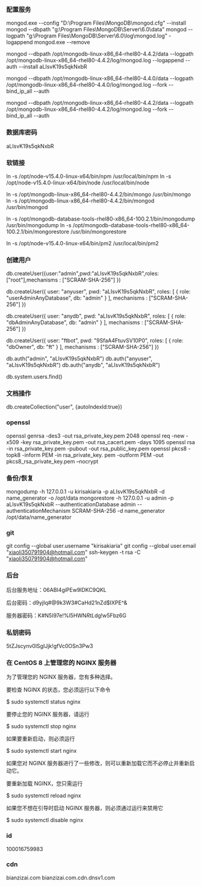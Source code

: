 ### 配置服务

mongod.exe --config "D:\Program Files\MongoDB\mongod.cfg" --install
mongod --dbpath "g:\Program Files\MongoDB\Server\6.0\data"
mongod --logpath "g:\Program Files\MongoDB\Server\6.0\log\mongod.log" -logappend
mongod.exe --remove

mongod --dbpath /opt/mongodb-linux-x86_64-rhel80-4.4.2/data --logpath /opt/mongodb-linux-x86_64-rhel80-4.4.2/log/mongod.log --logappend --auth --install
aLIsvK19s5qkNxbR

mongod --dbpath /opt/mongodb-linux-x86_64-rhel80-4.4.0/data --logpath /opt/mongodb-linux-x86_64-rhel80-4.4.0/log/mongod.log --fork --bind_ip_all --auth

mongod --dbpath /opt/mongodb-linux-x86_64-rhel80-4.4.2/data --logpath /opt/mongodb-linux-x86_64-rhel80-4.4.2/log/mongod.log --fork --bind_ip_all --auth

### 数据库密码

aLIsvK19s5qkNxbR

### 软链接

ln -s /opt/node-v15.4.0-linux-x64/bin/npm /usr/local/bin/npm
ln -s /opt/node-v15.4.0-linux-x64/bin/node /usr/local/bin/node

ln -s /opt/mongodb-linux-x86_64-rhel80-4.4.2/bin/mongo /usr/bin/mongo
ln -s /opt/mongodb-linux-x86_64-rhel80-4.4.2/bin/mongod /usr/bin/mongod

ln -s /opt/mongodb-database-tools-rhel80-x86_64-100.2.1/bin/mongodump /usr/bin/mongodump
ln -s /opt/mongodb-database-tools-rhel80-x86_64-100.2.1/bin/mongorestore /usr/bin/mongorestore

ln -s /opt/node-v15.4.0-linux-x64/bin/pm2 /usr/local/bin/pm2

### 创建用户

db.createUser({user:"admin",pwd:"aLIsvK19s5qkNxbR",roles:["root"],mechanisms : ["SCRAM-SHA-256"] })

db.createUser({
user: "anyuser",
pwd: "aLIsvK19s5qkNxbR",
roles: [ { role: "userAdminAnyDatabase", db: "admin" } ],
mechanisms : ["SCRAM-SHA-256"]
})

db.createUser({
user: "anydb",
pwd: "aLIsvK19s5qkNxbR",
roles: [ { role: "dbAdminAnyDatabase", db: "admin" } ],
mechanisms : ["SCRAM-SHA-256"]
})

db.createUser({
user: "ftbot",
pwd: "9SfaA4FtuvSV10P0",
roles: [ { role: "dbOwner", db: "ft" } ],
mechanisms : ["SCRAM-SHA-256"]
})

db.auth("admin", "aLIsvK19s5qkNxbR")
db.auth("anyuser", "aLIsvK19s5qkNxbR")
db.auth("anydb", "aLIsvK19s5qkNxbR")

db.system.users.find()

### 文档操作

db.createCollection("user", {autoIndexId:true})

### openssl

openssl genrsa -des3 -out rsa_private_key.pem 2048
openssl req -new -x509 -key rsa_private_key.pem -out rsa_cacert.pem -days 1095
openssl rsa -in rsa_private_key.pem -pubout -out rsa_public_key.pem
openssl pkcs8 -topk8 -inform PEM -in rsa_private_key.
pem -outform PEM -out pkcs8_rsa_private_key.pem –nocrypt

### 备份/恢复

mongodump -h 127.0.0.1 -u kirisakiaria -p aLIsvK19s5qkNxbR -d name_generator -o /opt/data
mongorestore -h 127.0.0.1 -u admin -p aLIsvK19s5qkNxbR --authenticationDatabase admin --authenticationMechanism SCRAM-SHA-256 -d name_generator /opt/data/name_generator

### git

git config --global user.username "kirisakiaria"
git config --global user.email "xiaoli350791904@hotmail.com"
ssh-keygen -t rsa -C "xiaoli350791904@hotmail.com"

### 后台

后台服务地址：06ABI4giPEw9lDKC9QKL

后台密码：d9yjIq#@9k3W3#CaHd21nZd$IXPE^&

服务器密码：K#N5I97e!%l5HWN$RtL$dg!w5Fbz6G

### 私钥密码

5tZJscynv0lSgIJjk!gfVc0OSn3Pw3

### 在 CentOS 8 上管理您的 NGINX 服务器

为了管理您的 NGINX 服务器，您有多种选择。

要检查 NGINX 的状态，您必须运行以下命令

$ sudo systemctl status nginx

要停止您的 NGINX 服务器，请运行

$ sudo systemctl stop nginx

如果要重新启动，则必须运行

$ sudo systemctl start nginx

如果您对 NGINX 服务器进行了一些修改，则可以重新加载它而不必停止并重新启动它。

要重新加载 NGINX，您只需运行

$ sudo systemctl reload nginx

如果您不想在引导时启动 NGINX 服务器，则必须通过运行来禁用它

$ sudo systemctl disable nginx

### id

100016759983

### cdn

bianzizai.com bianzizai.com.cdn.dnsv1.com

